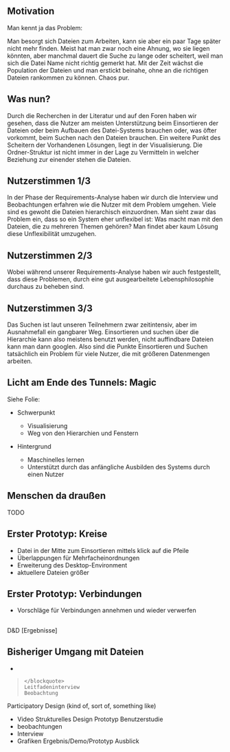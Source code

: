 ## Motivation

Man kennt ja das Problem:

Man besorgt sich Dateien zum Arbeiten, kann sie aber ein paar Tage später nicht mehr finden.
Meist hat man zwar noch eine Ahnung, wo sie liegen könnten,
aber manchmal dauert die Suche zu lange oder scheitert, weil man sich die Datei Name nicht richtig gemerkt hat.
Mit der Zeit wächst die Population der Dateien und man erstickt beinahe, ohne an die richtigen Dateien rankommen zu können.
Chaos pur.

## Was nun?

Durch die Recherchen in der Literatur und auf den Foren haben wir gesehen, dass die Nutzer am meisten Unterstützung beim Einsortieren der Dateien oder beim Aufbauen des Datei-Systems brauchen oder, was öfter vorkommt, beim Suchen nach den Dateien brauchen. Ein weitere Punkt des Scheitern der Vorhandenen Lösungen, liegt in der Visualisierung. Die Ordner-Struktur ist nicht immer in der Lage zu Vermitteln in welcher Beziehung zur einender stehen die Dateien.

## Nutzerstimmen 1/3

In der Phase der Requirements-Analyse haben wir durch die Interview und Beobachtungen erfahren wie die Nutzer mit dem Problem umgehen.
Viele sind es gewoht die Dateien hierarchisch einzuordnen. Man sieht zwar das Problem ein, dass so ein System eher unflexibel ist:
Was macht man mit den Dateien, die zu mehreren Themen gehören? Man findet aber kaum Lösung diese Unflexibilität umzugehen.

## Nutzerstimmen 2/3

Wobei während unserer Requirements-Analyse haben wir auch festgestellt, dass diese Problemen, durch eine gut ausgearbeitete Lebensphilosophie durchaus zu beheben sind.

## Nutzerstimmen 3/3

Das Suchen ist laut unseren Teilnehmern zwar zeitintensiv,
aber im Ausnahmefall ein gangbarer Weg.
Einsortieren und suchen über die Hierarchie kann also meistens benutzt werden,
nicht auffindbare Dateien kann man dann googlen.
Also sind die Punkte Einsortieren und Suchen tatsächlich ein Problem für viele Nutzer, die mit größeren Datenmengen arbeiten.

## Licht am Ende des Tunnels: Magic

Siehe Folie:

-	Schwerpunkt
	-	Visualisierung
	-	Weg von den Hierarchien und Fenstern
	
-	Hintergrund
	-	Maschinelles lernen
	-	Unterstützt durch das anfängliche Ausbilden des Systems durch einen Nutzer

## Menschen da draußen

TODO

## Erster Prototyp: Kreise

-	Datei in der Mitte zum Einsortieren mittels klick auf die Pfeile
-	Überlappungen für Mehrfacheinordnungen
-	Erweiterung des Desktop-Environment
-	aktuellere Dateien größer

## Erster Prototyp: Verbindungen

-	Vorschläge für Verbindungen annehmen und wieder verwerfen

## 

D&D
[Ergebnisse]



  <section class="slide" id="Requirements-Analyse">
    <h2>Bisheriger Umgang mit Dateien</h2>
    <ul>
      <li></li>
    </ul>
    <blockquote>

    </blockquote>
    Leitfadeninterview
    Beobachtung
  </section>

Participatory Design (kind of, sort of, something like)
-   Video
Strukturelles Design
Prototyp
Benutzerstudie
-   beobachtungen
-   Interview
-   Grafiken
Ergebnis/Demo/Prototyp
Ausblick
